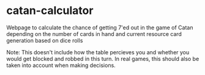 # catan-calculator
Webpage to calculate the chance of getting 7'ed out in the game of Catan depending on the number of cards in hand and current resource card generation based on dice rolls

Note: This doesn't include how the table percieves you and whether you would get blocked and robbed in this turn. In real games, this should also be taken into account when making decisions.
